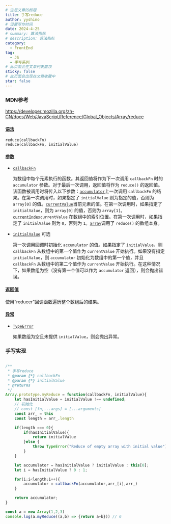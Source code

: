 ```yaml
---
# 这是文章的标题
title: 手写reduce
author: yyshino
# 设置写作时间
date: 2024-4-25
# summary: 算法指标
# description: 算法指标
category:
  - FrontEnd
tag:
  - JS
  - 手写系列
# 此页面会在文章列表置顶
sticky: false
# 此页面会出现在文章收藏中
star: false
---
```




### MDN参考

https://developer.mozilla.org/zh-CN/docs/Web/JavaScript/Reference/Global_Objects/Array/reduce



#### [语法](https://developer.mozilla.org/zh-CN/docs/Web/JavaScript/Reference/Global_Objects/Array/reduce#语法)

```
reduce(callbackFn)
reduce(callbackFn, initialValue)
```

#### [参数](https://developer.mozilla.org/zh-CN/docs/Web/JavaScript/Reference/Global_Objects/Array/reduce#参数)

- [`callbackFn`](https://developer.mozilla.org/zh-CN/docs/Web/JavaScript/Reference/Global_Objects/Array/reduce#callbackfn)

  为数组中每个元素执行的函数。其返回值将作为下一次调用 `callbackFn` 时的 `accumulator` 参数。对于最后一次调用，返回值将作为 `reduce()` 的返回值。该函数被调用时将传入以下参数：[`accumulator`](https://developer.mozilla.org/zh-CN/docs/Web/JavaScript/Reference/Global_Objects/Array/reduce#accumulator)上一次调用 `callbackFn` 的结果。在第一次调用时，如果指定了 `initialValue` 则为指定的值，否则为 `array[0]` 的值。[`currentValue`](https://developer.mozilla.org/zh-CN/docs/Web/JavaScript/Reference/Global_Objects/Array/reduce#currentvalue)当前元素的值。在第一次调用时，如果指定了 `initialValue`，则为 `array[0]` 的值，否则为 `array[1]`。[`currentIndex`](https://developer.mozilla.org/zh-CN/docs/Web/JavaScript/Reference/Global_Objects/Array/reduce#currentindex)`currentValue` 在数组中的索引位置。在第一次调用时，如果指定了 `initialValue` 则为 `0`，否则为 `1`。[`array`](https://developer.mozilla.org/zh-CN/docs/Web/JavaScript/Reference/Global_Objects/Array/reduce#array)调用了 `reduce()` 的数组本身。

- [`initialValue`](https://developer.mozilla.org/zh-CN/docs/Web/JavaScript/Reference/Global_Objects/Array/reduce#initialvalue) 可选

  第一次调用回调时初始化 `accumulator` 的值。如果指定了 `initialValue`，则 `callbackFn` 从数组中的第一个值作为 `currentValue` 开始执行。如果没有指定 `initialValue`，则 `accumulator` 初始化为数组中的第一个值，并且 `callbackFn` 从数组中的第二个值作为 `currentValue` 开始执行。在这种情况下，如果数组为空（没有第一个值可以作为 `accumulator` 返回），则会抛出错误。

#### [返回值](https://developer.mozilla.org/zh-CN/docs/Web/JavaScript/Reference/Global_Objects/Array/reduce#返回值)

使用“reducer”回调函数遍历整个数组后的结果。

#### [异常](https://developer.mozilla.org/zh-CN/docs/Web/JavaScript/Reference/Global_Objects/Array/reduce#异常)

- [`TypeError`](https://developer.mozilla.org/zh-CN/docs/Web/JavaScript/Reference/Global_Objects/TypeError)

  如果数组为空且未提供 `initialValue`，则会抛出异常。



### 手写实现

```js

/**
 * 手写reduce
 * @param {*} callbackFn 
 * @param {*} initialValue 
 * @returns 
 */
Array.prototype.myReduce = function(callbackFn, initialValue){
    let hasInitialValue = initialValue !== undefined;
    // 初始化
    // const [fn,...args] = [...arguments]
    const arr_ = this
    const length = arr_.length

    if(length === 0){
        if(hasInitialValue){
            return initialValue
        }else {
            throw TypeError("Reduce of empty array with initial value");
        }
    }

    let accumulator = hasInitialValue ? initialValue : this[0];
    let i = hasInitialValue ? 0 : 1;

    for(i;i<length;i++){
        accumulator = callbackFn(accumulator,arr_[i],arr_)
    }

    return accumulator;
}

const a = new Array(1,2,3)
console.log(a.myReduce((a,b) => {return a+b})) // 6
```

